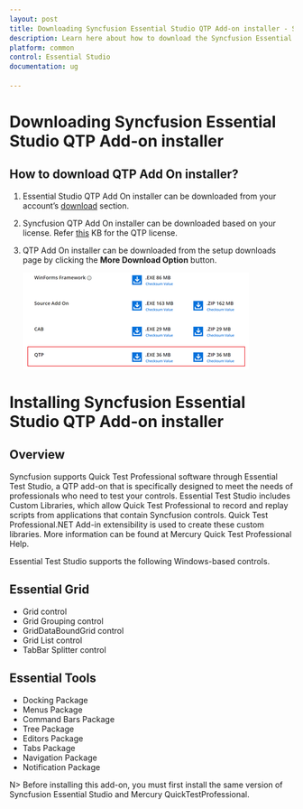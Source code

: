 ```yaml
---
layout: post
title: Downloading Syncfusion Essential Studio QTP Add-on installer - Syncfusion
description: Learn here about how to download the Syncfusion Essential Studio QTP Add-on installer from our Syncfusion website with license.
platform: common
control: Essential Studio
documentation: ug

---
```



# Downloading Syncfusion Essential Studio QTP Add-on installer


## How to download QTP Add On installer?

1. Essential Studio QTP Add On installer can be downloaded from your account’s [download](https://help.syncfusion.com/common/essential-studio/download) section. 

2. Syncfusion QTP Add On installer can be downloaded based on your license. Refer [this](https://www.syncfusion.com/kb/10442/who-can-access-source-license) KB for the QTP license.

3. QTP Add On installer can be downloaded from the setup downloads page by clicking the **More Download Option** button.

   ![Download Page](images/QtpAddOn_Download.png)


# Installing Syncfusion Essential Studio QTP Add-on installer


## Overview


Syncfusion supports Quick Test Professional software through Essential Test Studio, a QTP add-on that is specifically designed to meet the needs of professionals who need to test your controls. Essential Test Studio includes Custom Libraries, which allow Quick Test Professional to record and replay scripts from applications that contain Syncfusion controls. Quick Test Professional.NET Add-in extensibility is used to create these custom libraries. More information can be found at Mercury Quick Test Professional Help.  

Essential Test Studio supports the following Windows-based controls.

## Essential Grid

* Grid control
* Grid Grouping control
* GridDataBoundGrid control
* Grid List control
* TabBar Splitter control

## Essential Tools

* Docking Package
* Menus Package
* Command Bars Package
* Tree Package
* Editors Package
* Tabs Package
* Navigation Package
* Notification Package

N> Before installing this add-on, you must first install the same version of Syncfusion Essential Studio and Mercury QuickTestProfessional.

